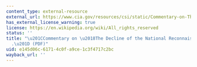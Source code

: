 ```yaml
---
content_type: external-resource
external_url: https://www.cia.gov/resources/csi/static/Commentary-on-The-Decline.pdf
has_external_license_warning: true
license: https://en.wikipedia.org/wiki/All_rights_reserved
status: ''
title: "\u201CCommentary on \u2018The Decline of the National Reconnaissance Office\u2019\
  .\u201D (PDF)"
uid: e145d06c-6171-4c0f-a9ce-1c3f4717c2bc
wayback_url: ''
---
```

